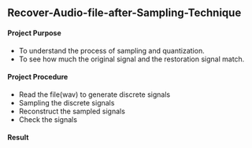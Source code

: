 ## Recover-Audio-file-after-Sampling-Technique

#### Project Purpose
- To understand the process of sampling and quantization.
- To see how much the original signal and the restoration signal match.

#### Project Procedure
- Read the file(wav) to generate discrete signals
- Sampling the discrete signals
- Reconstruct the sampled signals
- Check the signals

#### Result
